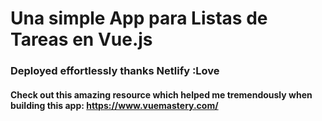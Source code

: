 # Una simple App para Listas de Tareas en Vue.js

### Deployed effortlessly thanks Netlify :Love

#### Check out this amazing resource which helped me tremendously when building this app: https://www.vuemastery.com/
 
